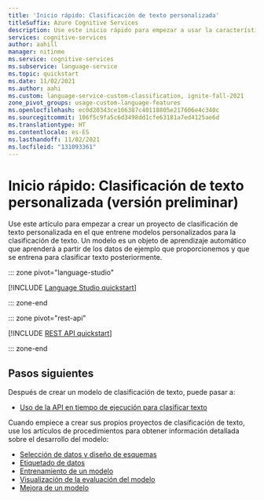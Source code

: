 ```yaml
---
title: 'Inicio rápido: Clasificación de texto personalizada'
titleSuffix: Azure Cognitive Services
description: Use este inicio rápido para empezar a usar la característica de clasificación de texto personalizada.
services: cognitive-services
author: aahill
manager: nitinme
ms.service: cognitive-services
ms.subservice: language-service
ms.topic: quickstart
ms.date: 11/02/2021
ms.author: aahi
ms.custom: language-service-custom-classification, ignite-fall-2021
zone_pivot_groups: usage-custom-language-features
ms.openlocfilehash: ec0d20343ce106387c40118805e217606e4c340c
ms.sourcegitcommit: 106f5c9fa5c6d3498dd1cfe63181a7ed4125ae6d
ms.translationtype: HT
ms.contentlocale: es-ES
ms.lasthandoff: 11/02/2021
ms.locfileid: "131093361"
---
```

# <a name="quickstart-custom-text-classification-preview"></a>Inicio rápido: Clasificación de texto personalizada (versión preliminar)

Use este artículo para empezar a crear un proyecto de clasificación de texto personalizada en el que entrene modelos personalizados para la clasificación de texto. Un modelo es un objeto de aprendizaje automático que aprenderá a partir de los datos de ejemplo que proporcionemos y que se entrena para clasificar texto posteriormente.

::: zone pivot="language-studio"

[!INCLUDE [Language Studio quickstart](includes/quickstarts/language-studio.md)]

::: zone-end

::: zone pivot="rest-api"

[!INCLUDE [REST API quickstart](includes/quickstarts/rest-api.md)]

::: zone-end

## <a name="next-steps"></a>Pasos siguientes

Después de crear un modelo de clasificación de texto, puede pasar a:
* [Uso de la API en tiempo de ejecución para clasificar texto](how-to/call-api.md)

Cuando empiece a crear sus propios proyectos de clasificación de texto, use los artículos de procedimientos para obtener información detallada sobre el desarrollo del modelo:

* [Selección de datos y diseño de esquemas](how-to/design-schema.md)
* [Etiquetado de datos](how-to/tag-data.md)
* [Entrenamiento de un modelo](how-to/train-model.md)
* [Visualización de la evaluación del modelo](how-to/view-model-evaluation.md)
* [Mejora de un modelo](how-to/improve-model.md)
